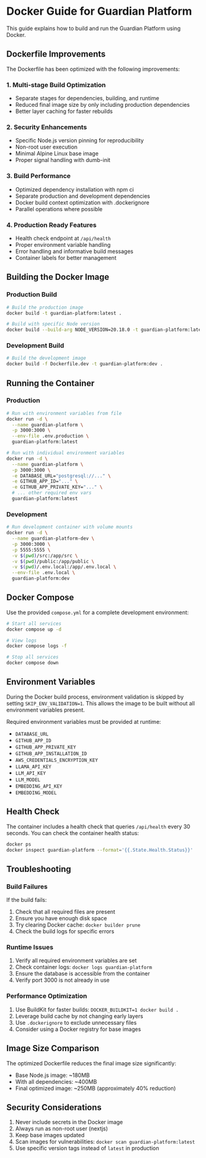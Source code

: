 # Docker Guide for Guardian Platform

This guide explains how to build and run the Guardian Platform using Docker.

## Dockerfile Improvements

The Dockerfile has been optimized with the following improvements:

### 1. **Multi-stage Build Optimization**
- Separate stages for dependencies, building, and runtime
- Reduced final image size by only including production dependencies
- Better layer caching for faster rebuilds

### 2. **Security Enhancements**
- Specific Node.js version pinning for reproducibility
- Non-root user execution
- Minimal Alpine Linux base image
- Proper signal handling with dumb-init

### 3. **Build Performance**
- Optimized dependency installation with npm ci
- Separate production and development dependencies
- Docker build context optimization with .dockerignore
- Parallel operations where possible

### 4. **Production Ready Features**
- Health check endpoint at `/api/health`
- Proper environment variable handling
- Error handling and informative build messages
- Container labels for better management

## Building the Docker Image

### Production Build

```bash
# Build the production image
docker build -t guardian-platform:latest .

# Build with specific Node version
docker build --build-arg NODE_VERSION=20.18.0 -t guardian-platform:latest .
```

### Development Build

```bash
# Build the development image
docker build -f Dockerfile.dev -t guardian-platform:dev .
```

## Running the Container

### Production

```bash
# Run with environment variables from file
docker run -d \
  --name guardian-platform \
  -p 3000:3000 \
  --env-file .env.production \
  guardian-platform:latest

# Run with individual environment variables
docker run -d \
  --name guardian-platform \
  -p 3000:3000 \
  -e DATABASE_URL="postgresql://..." \
  -e GITHUB_APP_ID="..." \
  -e GITHUB_APP_PRIVATE_KEY="..." \
  # ... other required env vars
  guardian-platform:latest
```

### Development

```bash
# Run development container with volume mounts
docker run -d \
  --name guardian-platform-dev \
  -p 3000:3000 \
  -p 5555:5555 \
  -v $(pwd)/src:/app/src \
  -v $(pwd)/public:/app/public \
  -v $(pwd)/.env.local:/app/.env.local \
  --env-file .env.local \
  guardian-platform:dev
```

## Docker Compose

Use the provided `compose.yml` for a complete development environment:

```bash
# Start all services
docker compose up -d

# View logs
docker compose logs -f

# Stop all services
docker compose down
```

## Environment Variables

During the Docker build process, environment validation is skipped by setting `SKIP_ENV_VALIDATION=1`. This allows the image to be built without all environment variables present.

Required environment variables must be provided at runtime:

- `DATABASE_URL`
- `GITHUB_APP_ID`
- `GITHUB_APP_PRIVATE_KEY`
- `GITHUB_APP_INSTALLATION_ID`
- `AWS_CREDENTIALS_ENCRYPTION_KEY`
- `LLAMA_API_KEY`
- `LLM_API_KEY`
- `LLM_MODEL`
- `EMBEDDING_API_KEY`
- `EMBEDDING_MODEL`

## Health Check

The container includes a health check that queries `/api/health` every 30 seconds. You can check the container health status:

```bash
docker ps
docker inspect guardian-platform --format='{{.State.Health.Status}}'
```

## Troubleshooting

### Build Failures

If the build fails:

1. Check that all required files are present
2. Ensure you have enough disk space
3. Try clearing Docker cache: `docker builder prune`
4. Check the build logs for specific errors

### Runtime Issues

1. Verify all required environment variables are set
2. Check container logs: `docker logs guardian-platform`
3. Ensure the database is accessible from the container
4. Verify port 3000 is not already in use

### Performance Optimization

1. Use BuildKit for faster builds: `DOCKER_BUILDKIT=1 docker build .`
2. Leverage build cache by not changing early layers
3. Use `.dockerignore` to exclude unnecessary files
4. Consider using a Docker registry for base images

## Image Size Comparison

The optimized Dockerfile reduces the final image size significantly:

- Base Node.js image: ~180MB
- With all dependencies: ~400MB
- Final optimized image: ~250MB (approximately 40% reduction)

## Security Considerations

1. Never include secrets in the Docker image
2. Always run as non-root user (nextjs)
3. Keep base images updated
4. Scan images for vulnerabilities: `docker scan guardian-platform:latest`
5. Use specific version tags instead of `latest` in production